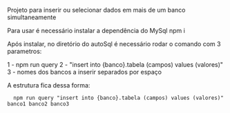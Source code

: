 
Projeto para inserir ou selecionar dados em mais de um banco simultaneamente

Para usar é necessário instalar a dependência do MySql
npm i

Após instalar, no diretório do autoSql é necessário rodar o comando com 3 parametros:

1 - npm run query
2 - "insert into {banco}.tabela (campos) values (valores)"
3 - nomes dos bancos a inserir separados por espaço

A estrutura fica dessa forma:
``` 
  npm run query "insert into {banco}.tabela (campos) values (valores)" banco1 banco2 banco3
```
